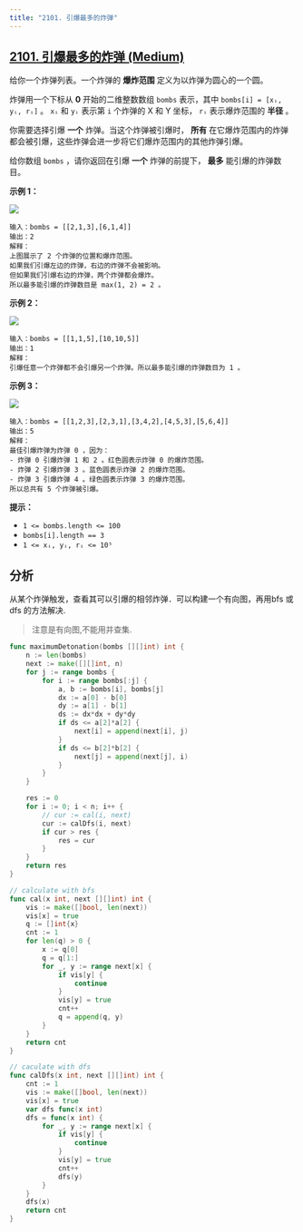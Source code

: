 ```yaml
---
title: "2101. 引爆最多的炸弹"
---
```


## [2101. 引爆最多的炸弹 (Medium)](https://leetcode.cn/problems/detonate-the-maximum-bombs)
给你一个炸弹列表。一个炸弹的 **爆炸范围** 定义为以炸弹为圆心的一个圆。

炸弹用一个下标从 **0** 开始的二维整数数组 `bombs` 表示，其中 `bombs[i] = [xᵢ, yᵢ,
rᵢ]` 。 `xᵢ` 和 `yᵢ` 表示第 `i` 个炸弹的 X 和 Y 坐标， `rᵢ` 表示爆炸范围的
**半径** 。

你需要选择引爆 **一个** 炸弹。当这个炸弹被引爆时， **所有**
在它爆炸范围内的炸弹都会被引爆，这些炸弹会进一步将它们爆炸范围内的其他炸弹引爆。

给你数组 `bombs` ，请你返回在引爆 **一个** 炸弹的前提下， **最多** 能引爆的炸弹数目。

**示例 1：**

![](https://assets.leetcode.com/uploads/2021/11/06/desmos-eg-3.png)

```
输入：bombs = [[2,1,3],[6,1,4]]
输出：2
解释：
上图展示了 2 个炸弹的位置和爆炸范围。
如果我们引爆左边的炸弹，右边的炸弹不会被影响。
但如果我们引爆右边的炸弹，两个炸弹都会爆炸。
所以最多能引爆的炸弹数目是 max(1, 2) = 2 。

```

**示例 2：**

![](https://assets.leetcode.com/uploads/2021/11/06/desmos-eg-2.png)

```
输入：bombs = [[1,1,5],[10,10,5]]
输出：1
解释：
引爆任意一个炸弹都不会引爆另一个炸弹。所以最多能引爆的炸弹数目为 1 。

```

**示例 3：**

![](https://assets.leetcode.com/uploads/2021/11/07/desmos-eg1.png)

```
输入：bombs = [[1,2,3],[2,3,1],[3,4,2],[4,5,3],[5,6,4]]
输出：5
解释：
最佳引爆炸弹为炸弹 0 ，因为：
- 炸弹 0 引爆炸弹 1 和 2 。红色圆表示炸弹 0 的爆炸范围。
- 炸弹 2 引爆炸弹 3 。蓝色圆表示炸弹 2 的爆炸范围。
- 炸弹 3 引爆炸弹 4 。绿色圆表示炸弹 3 的爆炸范围。
所以总共有 5 个炸弹被引爆。

```

**提示：**

- `1 <= bombs.length <= 100`
- `bombs[i].length == 3`
- `1 <= xᵢ, yᵢ, rᵢ <= 10⁵`

## 分析

从某个炸弹触发，查看其可以引爆的相邻炸弹．可以构建一个有向图，再用bfs 或 dfs 的方法解决.
> 注意是有向图,不能用并查集.

```go
func maximumDetonation(bombs [][]int) int {
	n := len(bombs)
	next := make([][]int, n)
	for j := range bombs {
		for i := range bombs[:j] {
			a, b := bombs[i], bombs[j]
			dx := a[0] - b[0]
			dy := a[1] - b[1]
			ds := dx*dx + dy*dy
			if ds <= a[2]*a[2] {
				next[i] = append(next[i], j)
			}
			if ds <= b[2]*b[2] {
				next[j] = append(next[j], i)
			}
		}
	}

	res := 0
	for i := 0; i < n; i++ {
		// cur := cal(i, next)
		cur := calDfs(i, next)
		if cur > res {
			res = cur
		}
	}
	return res
}

// calculate with bfs
func cal(x int, next [][]int) int {
	vis := make([]bool, len(next))
	vis[x] = true
	q := []int{x}
	cnt := 1
	for len(q) > 0 {
		x := q[0]
		q = q[1:]
		for _, y := range next[x] {
			if vis[y] {
				continue
			}
			vis[y] = true
			cnt++
			q = append(q, y)
		}
	}
	return cnt
}

// caculate with dfs
func calDfs(x int, next [][]int) int {
	cnt := 1
	vis := make([]bool, len(next))
	vis[x] = true
	var dfs func(x int)
	dfs = func(x int) {
		for _, y := range next[x] {
			if vis[y] {
				continue
			}
			vis[y] = true
			cnt++
			dfs(y)
		}
	}
	dfs(x)
	return cnt
}
```
